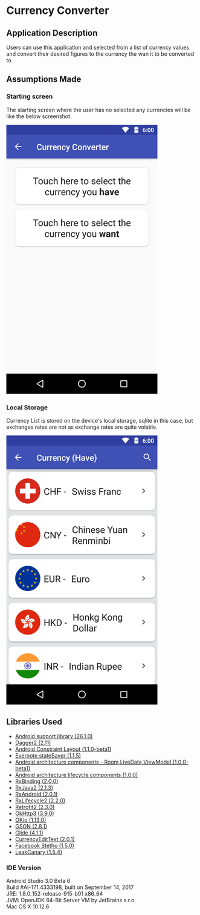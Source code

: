 # Currency Converter

## Application Description

Users can use this application and selected from a list of currency values and convert their desired figures to the currency the wan it to be converted to.

## Assumptions Made

### Starting screen

The starting screen where the user has no selected any currencies will be like the below screenshot.

<kbd><img src="https://github.com/kenshin171/mcInterviewAssignment/blob/master/images/device-2017-09-23-161135.png" width="400"></kbd>


### Local Storage

Currency List is stored on the device's local storage, sqlite in this case, but exchanges rates are not as exchange rates are quite volatile.

<kbd><img src="https://github.com/kenshin171/mcInterviewAssignment/blob/master/images/device-2017-09-23-163737.png" width="400"></kbd>


## Libraries Used
-  [Android support library (26.1.0)](https://developer.android.com/topic/libraries/support-library/index.html)
- [Dagger2 (2.11)](https://google.github.io/dagger/)
- [Android Constraint Layout (1.1.0-beta1)](https://developer.android.com/training/constraint-layout/index.html)
- [Evernote stateSaver (1.1.5)](https://github.com/evernote/android-state)
- [Android architecture components - Room,LiveData,ViewModel (1.0.0-beta1)](https://developer.android.com/topic/libraries/architecture/guide.html)
- [Android architecture lifecycle components (1.0.0)](https://developer.android.com/topic/libraries/architecture/lifecycle.html)
- [RxBinding (2.0.0)](https://github.com/JakeWharton/RxBinding)
- [RxJava2 (2.1.3)](https://github.com/ReactiveX/RxJava)
- [RxAndroid (2.0.1)](https://github.com/ReactiveX/RxAndroid)
- [RxLifecycle2 (2.2.0)](https://github.com/trello/RxLifecycle)
- [Retrofit2 (2.3.0)](http://square.github.io/retrofit/)
- [OkHttp3 (3.9.0)](http://square.github.io/okhttp/)
- [OKio (1.13.0)](https://github.com/square/okio)
- [GSON (2.8.1)](https://github.com/google/gson)
- [Glide (4.1.1)](https://github.com/bumptech/glide)
- [CurrencyEditText (2.0.1)](https://github.com/BlacKCaT27/CurrencyEditText)
- [Facebook Stetho (1.5.0)](http://facebook.github.io/stetho/)
- [LeakCanary (1.5.4)](https://github.com/square/leakcanary)


### IDE Version

Android Studio 3.0 Beta 6 <br>
Build #AI-171.4333198, built on September 14, 2017 <br>
JRE: 1.8.0_152-release-915-b01 x86_64 <br>
JVM: OpenJDK 64-Bit Server VM by JetBrains s.r.o <br>
Mac OS X 10.12.6